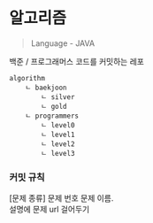 # 알고리즘
> Language - JAVA

백준 / 프로그래머스 코드를 커밋하는 레포

```
algorithm
	ㄴ baekjoon
		ㄴ silver
		ㄴ gold
	ㄴ programmers
		ㄴ level0
		ㄴ level1
		ㄴ level2
		ㄴ level3
```

### 커밋 규칙
[문제 종류] 문제 번호 문제 이름.      
설명에 문제 url 걸어두기
